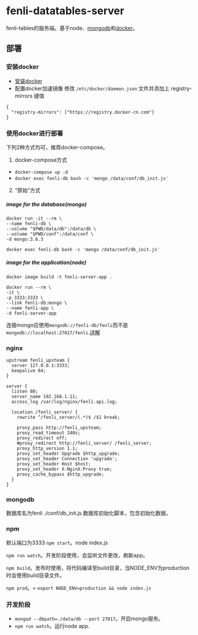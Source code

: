 # fenli-datatables-server
fenli-tables的服务端。基于node、[mongodb](http://mongodb.com)和[docker](https://www.docker.com/)。

## 部署
### 安装docker
- [安装docker](https://yq.aliyun.com/articles/110806?spm=5176.8351553.0.0.6a72199157yatM)
- 配置docker加速镜像
修改 `/etc/docker/daemon.json` 文件并添加上 registry-mirrors 键值
```
{
  "registry-mirrors": ["https://registry.docker-cn.com"]
}
```

### 使用docker进行部署
下列2种方式均可，推荐docker-compose。
1. docker-compose方式
  - `docker-compose up -d`
  - `docker exec fenli-db bash -c 'mongo /data/conf/db_init.js'`

2. “原始”方式

##### image for the database(mongo)

```
docker run -it --rm \
--name fenli-db \
--volume "$PWD/data/db":/data/db \
--volume "$PWD/conf":/data/conf \
-d mongo:3.6.3

docker exec fenli-db bash -c 'mongo /data/conf/db_init.js'

```

##### image for the application(node)

```
docker image build -t fenli-server-app .

docker run --rm \
-it \
-p 3333:3333 \
--link fenli-db:mongo \
--name fenli-app \
-d fenli-server-app
```

连接mongo应使用`mongodb://fenli-db/fenli`而不是`mongodb://localhost:27017/fenli`.[详解](https://stackoverflow.com/questions/41861908/cant-connect-to-docker-mongodb)

### nginx
```
upstream fenli_upsteam {
  server 127.0.0.1:3333;
  keepalive 64;
}

server {
  listen 80;
  server_name 192.168.1.11;
  access_log /var/log/nginx/fenli.api.log;

  location /fenli_server/ {
    rewrite ^/fenli_server/(.*)$ /$1 break;

    proxy_pass http://fenli_upsteam;
    proxy_read_timeout 240s;
    proxy_redirect off;
    #proxy_redirect http://fenli_server/ /fenli_server;
    proxy_http_version 1.1;
    proxy_set_header Upgrade $http_upgrade;
    proxy_set_header Connection 'upgrade';
    proxy_set_header Host $host;
    proxy_set_header X-NginX-Proxy true;
    proxy_cache_bypass $http_upgrade;
  }
}
```

### mongodb
数据库名为fenli
./conf/db_init.js 					数据库初始化脚本，包含初始化数据。

### npm
默认端口为3333
`npm start`。node index.js

`npm run watch`。开发阶段使用，会监听文件更改，刷新app。

`npm build`。发布时使用，将代码编译至build目录，当NODE_ENV为production时会使用build目录文件。

`npm prod`。= `export NODE_ENV=production && node index.js`

### 开发阶段
- `mongod --dbpath=./data/db --port 27017`。开启mongo服务。
- `npm run watch`。运行node app.
